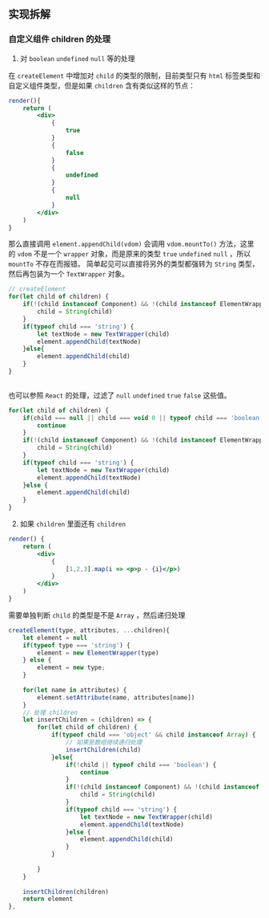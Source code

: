 ## 实现拆解

### 自定义组件 children 的处理

1. 对 `boolean` `undefined` `null` 等的处理

在 `createElement` 中增加对 `child` 的类型的限制，目前类型只有 `html` 标签类型和自定义组件类型，但是如果 `children` 含有类似这样的节点：

```jsx
render(){
    return (
        <div>
            {
                true
            }
            {
                false
            }
            {
                undefined
            }
            {
                null
            }
        </div>
    )
}
```
那么直接调用 `element.appendChild(vdom)` 会调用 `vdom.mountTo()` 方法，这里的 `vdom` 不是一个 `wrapper` 对象，而是原来的类型 `true` `undefined` `null` ，所以 `mountTo` 不存在而报错。
简单起见可以直接将另外的类型都强转为 `String` 类型，然后再包装为一个 `TextWrapper` 对象。
```js
// createElement 
for(let child of children) {
    if(!(child instanceof Component) && !(child instanceof ElementWrapper) && !(child instanceof TextWrapper)) { // 强转为 String
        child = String(child)
    }
    if(typeof child === 'string') {
        let textNode = new TextWrapper(child)
        element.appendChild(textNode)
    }else{
        element.appendChild(child)
    }
}
        
```
也可以参照 `React` 的处理，过滤了 `null` `undefined` `true` `false` 这些值。
```js
for(let child of children) {
    if(child === null || child === void 0 || typeof child === 'boolean') { // 过滤这些值
        continue
    }
    if(!(child instanceof Component) && !(child instanceof ElementWrapper) && !(child instanceof TextWrapper)) { // 强转 String
        child = String(child)
    }
    if(typeof child === 'string') {
        let textNode = new TextWrapper(child)
        element.appendChild(textNode)
    }else {
        element.appendChild(child)
    }
}
```

2. 如果 `children` 里面还有 `children` 

```jsx
render() {
    return (
        <div>
            {
                [1,2,3].map(i => <p>p - {i}</p>)
            }
        </div>
    )
}
```

需要单独判断 `child` 的类型是不是 `Array` ，然后递归处理
```js
createElement(type, attributes, ...children){
    let element = null
    if(typeof type === 'string') {
        element = new ElementWrapper(type)
    } else {
        element = new type;
    }
    
    for(let name in attributes) {
        element.setAttribute(name, attributes[name])
    }
    // 处理 children
    let insertChildren = (children) => {
        for(let child of children) {
            if(typeof child === 'object' && child instanceof Array) {
                // 如果是数组继续递归处理
                insertChildren(child)
            }else{
                if(!child || typeof child === 'boolean') {
                    continue
                }
                if(!(child instanceof Component) && !(child instanceof ElementWrapper) && !(child instanceof TextWrapper)) {
                    child = String(child)
                }
                if(typeof child === 'string') {
                    let textNode = new TextWrapper(child)
                    element.appendChild(textNode)
                }else {
                    element.appendChild(child)
                }
            }
            
        }
    }
    
    insertChildren(children)
    return element
},
```



